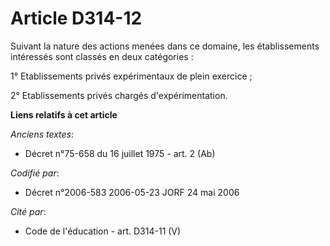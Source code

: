 # Article D314-12

Suivant la nature des actions menées dans ce domaine, les établissements intéressés sont classés en deux catégories :

1° Etablissements privés expérimentaux de plein exercice ;

2° Etablissements privés chargés d'expérimentation.

**Liens relatifs à cet article**

_Anciens textes_:

  - Décret n°75-658 du 16 juillet 1975 - art. 2 (Ab)

_Codifié par_:

  - Décret n°2006-583 2006-05-23 JORF 24 mai 2006

_Cité par_:

  - Code de l'éducation - art. D314-11 (V)
